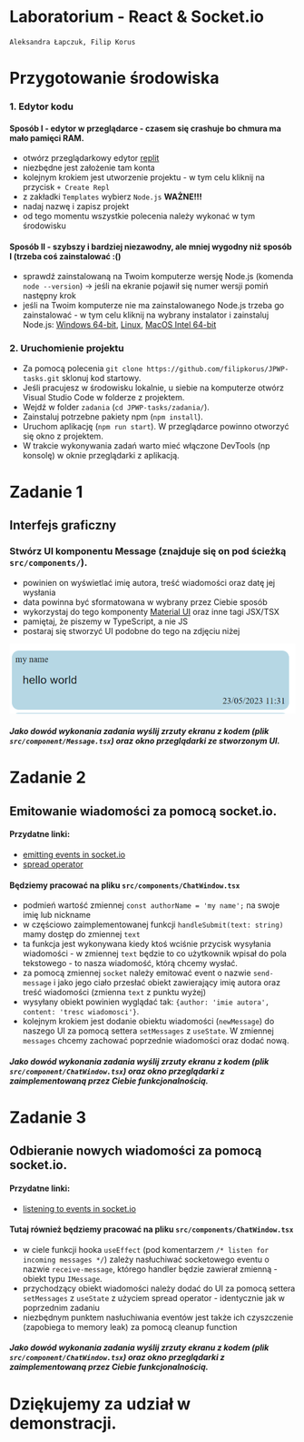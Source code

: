 # Laboratorium - React & Socket.io
    Aleksandra Łapczuk, Filip Korus

# Przygotowanie środowiska

### 1. Edytor kodu

#### Sposób I - edytor w przeglądarce - czasem się crashuje bo chmura ma mało pamięci RAM.
- otwórz przeglądarkowy edytor [replit](https://replit.com/)
- niezbędne jest założenie tam konta
- kolejnym krokiem jest utworzenie projektu - w tym celu kliknij na przycisk `+ Create Repl`
- z zakładki `Templates` wybierz `Node.js` **WAŻNE!!!**
- nadaj nazwę i zapisz projekt
- od tego momentu wszystkie polecenia należy wykonać w tym środowisku

#### Sposób II - szybszy i bardziej niezawodny, ale mniej wygodny niż sposób I (trzeba coś zainstalować :()
- sprawdź zainstalowaną na Twoim komputerze wersję Node.js (komenda `node --version`) -> jeśli na ekranie pojawił się numer wersji pomiń następny krok
- jeśli na Twoim komputerze nie ma zainstalowanego Node.js trzeba go zainstalować - w tym celu kliknij na wybrany instalator i zainstaluj Node.js: [Windows 64-bit](https://nodejs.org/dist/v16.16.0/node-v16.16.0-x64.msi), [Linux](https://nodejs.org/dist/v16.16.0/node-v16.16.0-linux-x64.tar.xz), [MacOS Intel 64-bit](https://nodejs.org/dist/v16.16.0/node-v16.16.0-darwin-x64.tar.gz)

### 2. Uruchomienie projektu
- Za pomocą polecenia `git clone https://github.com/filipkorus/JPWP-tasks.git` sklonuj kod startowy.
- Jeśli pracujesz w środowisku lokalnie, u siebie na komputerze otwórz Visual Studio Code w folderze z projektem.
- Wejdź w folder `zadania` (`cd JPWP-tasks/zadania/`).
- Zainstaluj potrzebne pakiety npm (`npm install`).
- Uruchom aplikację (`npm run start`). W przeglądarce powinno otworzyć się okno z projektem.
- W trakcie wykonywania zadań warto mieć włączone DevTools (np konsolę) w oknie przeglądarki z aplikacją.


# Zadanie 1
## Interfejs graficzny

### Stwórz UI komponentu Message (znajduje się on pod ścieżką `src/components/`).
- powinien on wyświetlać imię autora, treść wiadomości oraz datę jej wysłania
- data powinna być sformatowana w wybrany przez Ciebie sposób
- wykorzystaj do tego komponenty [Material UI](https://mui.com/material-ui/) oraz inne tagi JSX/TSX
- pamiętaj, że piszemy w TypeScript, a nie JS
- postaraj się stworzyć UI podobne do tego na zdjęciu niżej

![Message.tsx component](images/message.png)

##### Jako dowód wykonania zadania wyślij zrzuty ekranu z kodem (plik `src/component/Message.tsx`) oraz okno przeglądarki ze stworzonym UI.

# Zadanie 2
## Emitowanie wiadomości za pomocą socket.io.

#### Przydatne linki:
- [emitting events in socket.io](https://socket.io/docs/v3/emitting-events/)
- [spread operator](https://www.w3schools.com/react/react_es6_spread.asp)

####  Będziemy pracować na pliku `src/components/ChatWindow.tsx`
- podmień wartość zmiennej `const authorName = 'my name';` na swoje imię lub nickname
- w częściowo zaimplementowanej funkcji `handleSubmit(text: string)` mamy dostęp do zmiennej `text`
- ta funkcja jest wykonywana kiedy ktoś wciśnie przycisk wysyłania wiadomości - w zmiennej `text` będzie to co użytkownik wpisał do pola tekstowego - to nasza wiadomość, którą chcemy wysłać.
- za pomocą zmiennej `socket` należy emitować event o nazwie `send-message` i jako jego ciało przesłać obiekt zawierający imię autora oraz treść wiadomości (zmienna `text` z punktu wyżej)
- wysyłany obiekt powinien wyglądać tak: `{author: 'imie autora', content: 'tresc wiadomosci'}`.
- kolejnym krokiem jest dodanie obiektu wiadomości (`newMessage`) do naszego UI za pomocą settera `setMessages` z `useState`. W zmiennej `messages` chcemy zachować poprzednie wiadomości oraz dodać nową.

##### Jako dowód wykonania zadania wyślij zrzuty ekranu z kodem (plik `src/component/ChatWindow.tsx`) oraz okno przeglądarki z zaimplementowaną przez Ciebie funkcjonalnością.

# Zadanie 3
## Odbieranie nowych wiadomości za pomocą socket.io.

#### Przydatne linki:
- [listening to events in socket.io](https://socket.io/docs/v3/listening-to-events/)

####  Tutaj również będziemy pracować na pliku `src/components/ChatWindow.tsx`
- w ciele funkcji hooka `useEffect` (pod komentarzem `/* listen for incoming messages */`) zależy nasłuchiwać socketowego eventu o nazwie `receive-message`, którego handler będzie zawierał zmienną - obiekt typu `IMessage`.
- przychodzący obiekt wiadomości należy dodać do UI za pomocą settera `setMessages` z `useState` z użyciem spread operator - identycznie jak w poprzednim zadaniu
- niezbędnym punktem nasłuchiwania eventów jest także ich czyszczenie (zapobiega to memory leak) za pomocą cleanup function

##### Jako dowód wykonania zadania wyślij zrzuty ekranu z kodem (plik `src/component/ChatWindow.tsx`) oraz okno przeglądarki z zaimplementowaną przez Ciebie funkcjonalnością.

# Dziękujemy za udział w demonstracji.

